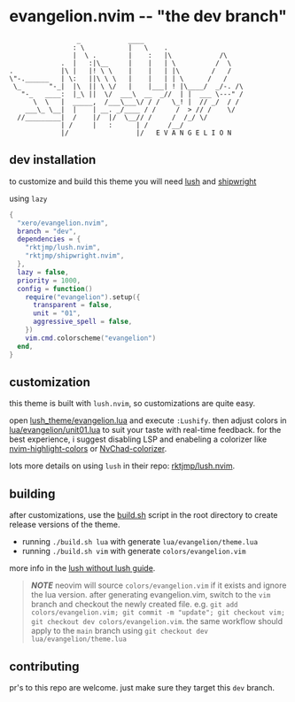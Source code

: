 # evangelion.nvim -- "the dev branch"
```
                 _            ____
                : \           |   \    .
                |  \ .        |    :   |\            /\
             .  |   :|\__     |    |   | \          /  \
.            |\ |   |! \ \    |    |   | |\        /   /
\"-.______   | \:   ||\ \ \   |    |   | | \      /   /
 \_       "-_|  |\  || \ \/   |    |___| ! |\____/  _/-. /\
   "-_   ____:  |_\ ||  \/  ___\  __  _//  | |  ___ \---" /
      \  \   |  _____,  /___\___\/ / /   \_! |  // _/  / /
    ___\_ \__|  |    | __. _/____ / /     /  > // /    \/
  //_________|  /    |/  |/  \__// /     /  /_/ \/
             | /     |   :      | /     /__/
             |/                 |/   E V A N G E L I O N
```
## dev installation

to customize and build this theme you will need [lush](https://github.com/rktjmp/lush.nvim) and [shipwright](https://github.com/rktjmp/shipwright.nvim)

using `lazy`

```lua
{
  "xero/evangelion.nvim",
  branch = "dev",
  dependencies = {
    "rktjmp/lush.nvim",
    "rktjmp/shipwright.nvim",
  },
  lazy = false,
  priority = 1000,
  config = function()
    require("evangelion").setup({
      transparent = false,
      unit = "01",
      aggressive_spell = false,
    })
    vim.cmd.colorscheme("evangelion")
  end,
}
```

## customization

this theme is built with `lush.nvim`, so customizations are quite easy.

open [lush_theme/evangelion.lua](lush_theme/evangelion.lua) and execute `:Lushify`. then adjust colors in [lua/evangelion/unit01.lua]([lua/evangelion/unit01.lua) to suit your taste with real-time feedback. for the best experience, i suggest disabling LSP and enabeling a colorizer like [nvim-highlight-colors](https://github.com/brenoprata10/nvim-highlight-colors) or [NvChad-colorizer](https://github.com/NvChad/nvim-colorizer.lua).

lots more details on using `lush` in their repo: [rktjmp/lush.nvim](https://github.com/rktjmp/lush.nvim).

## building

after customizations, use the [build.sh](build.sh) script in the root directory to create release versions of the theme.

* running `./build.sh lua` with generate `lua/evangelion/theme.lua`
* running `./build.sh vim` with generate `colors/evangelion.vim`

more info in the [lush without lush guide](https://github.com/rktjmp/lush.nvim/blob/main/BUILD.md).

> **_NOTE_** neovim will source `colors/evangelion.vim` if it exists and ignore the lua version. after generating evangelion.vim, switch to the `vim` branch and checkout the newly created file. e.g. `git add colors/evangelion.vim; git commit -m "update"; git checkout vim; git checkout dev colors/evangelion.vim`. the same workflow should apply to the `main` branch using `git checkout dev lua/evangelion/theme.lua`

## contributing

pr's to this repo are welcome. just make sure they target this `dev` branch.

